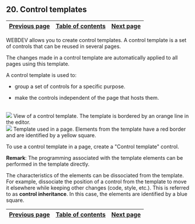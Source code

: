 


## 20. Control templates
			



| [Previous page](../Concepts_WB/1410087130.md) | [Table of contents](../Concepts_WB/1410087102.md) | [Next page](../Concepts_WB/1410087132.md) |
| --- | --- | --- |



<a name="NOTE1"></a>
<a name="NOTE1_1"></a>
WEBDEV allows you to create control templates. A control template is a set of controls that can be reused in several pages.

The changes made in a control template are automatically applied to all pages using this template.

A control template is used to:

- group a set of controls for a specific purpose.

- make the controls independent of the page that hosts them.



<br>![](https://doc.pcsoft.fr/en-US/images/image.awp?langid=3&name=P2_Mod%E8les%20de%20champs%20WB%20-%20HC%20N%B0001.gif&type=thumb)
View of a control template.
The template is bordered by an orange line in the editor.
<br>![](https://doc.pcsoft.fr/en-US/images/image.awp?langid=3&name=P2_Mod%E8les%20de%20champs%20WB-%20HC%20N%B0002.gif&type=thumb)
Template used in a page.
Elements from the template have a red border and are identified by a yellow square.

To use a control template in a page, create a "Control template" control.

**Remark**: The programming associated with the template elements can be performed in the template directly.

The characteristics of the elements can be dissociated from the template. For example, dissociate the position of a control from the template to move it elsewhere while keeping other changes (code, style, etc.). This is referred to as **control inheritance**. In this case, the elements are identified by a blue square.

| [Previous page](../Concepts_WB/1410087130.md) | [Table of contents](../Concepts_WB/1410087102.md) | [Next page](../Concepts_WB/1410087132.md) |
| --- | --- | --- |




